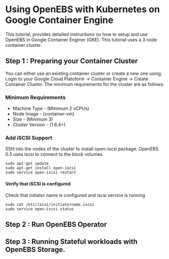 # Using OpenEBS with Kubernetes on Google Container Engine

This tutorial, provides detailed instructions on how to setup and use OpenEBS in Google Container Enginer (GKE). This tutorial uses a 3 node container cluster. 

## Step 1 : Preparing your Container Cluster 

You can either use an existing container cluster or create a new one using, Login to your Google Cloud Platoform -> Container Engine -> Create Container Cluster. The minimum requirements for the cluster are as follows:

### Minimum Requirements
- Machine Type - (Minimum 2 vCPUs)
- Node Image - (container-vm)
- Size - (Minimum 3)
- Cluster Version - (1.6.4+)

### Add iSCSI Support

SSH into the nodes of the cluster to install open-iscsi package. OpenEBS 0.3 uses iscsi to connect to the block volumes. 

```
sudo apt-get update
sudo apt-get install open-iscsi
sudo service open-iscsi restart
```

#### Verify that iSCSI is configured

Check that initiator name is configured and iscsi service is running
```
sudo cat /etc/iscsi/initiatorname.iscsi
sudo service open-iscsi status
```

## Step 2 : Run OpenEBS Operator

## Step 3 : Running Stateful workloads with OpenEBS Storage. 




